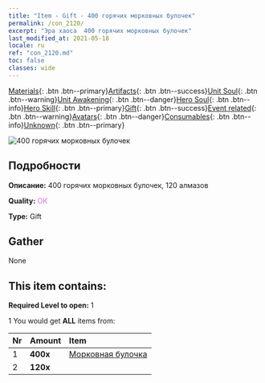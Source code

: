 ```yaml
---
title: "Item - Gift - 400 горячих морковных булочек"
permalink: /con_2120/
excerpt: "Эра хаоса  400 горячих морковных булочек"
last_modified_at: 2021-05-18
locale: ru
ref: "con_2120.md"
toc: false
classes: wide
---
```

 [Materials](/ItemsRU/){: .btn .btn--primary}[Artifacts](/ItemsRU/Artifacts/){: .btn .btn--success}[Unit Soul](/ItemsRU/UnitSoul/){: .btn .btn--warning}[Unit Awakening](/ItemsRU/UnitAwakening/){: .btn .btn--danger}[Hero Soul](/ItemsRU/HeroSoul/){: .btn .btn--info}[Hero Skill](/ItemsRU/HeroSkill/){: .btn .btn--primary}[Gift](/ItemsRU/Gift/){: .btn .btn--success}[Event related](/ItemsRU/Events/){: .btn .btn--warning}[Avatars](/ItemsRU/Avatars/){: .btn .btn--danger}[Consumables](/ItemsRU/Consumables/){: .btn .btn--info}[Unknown](/ItemsRU/Unknown/){: .btn .btn--primary}

 ![400 горячих морковных булочек](/images/t/i_907587.png)

## Подробности
 **Описание:** 400 горячих морковных булочек, 120 алмазов

 **Quality:** <span style="color: #DA70D6">OK</span>

 **Type:** Gift

## Gather

  None

## This item contains:

 **Required Level to open:** 1

 1 You would get **ALL** items  from:

  | Nr | Amount |     Item    |
  |:---|:-------|:------------|
  | 1 |  **400x** | [Морковная булочка](/ItemsRU/con_2119/) |  | 
  | 2 |  **120x** | <i class="fas fa-gem"/> |  | 
